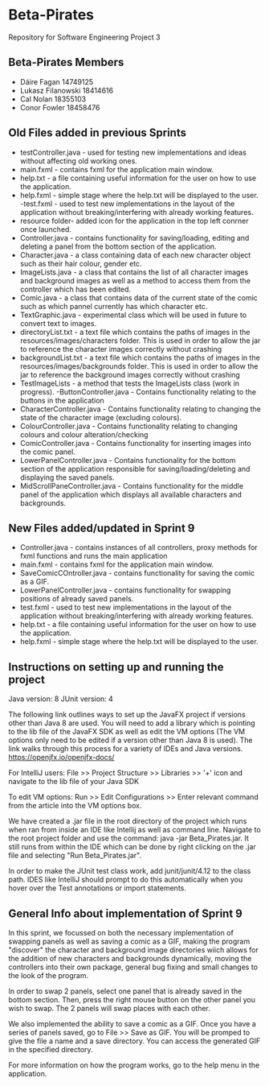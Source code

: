 # Beta-Pirates
Repository for Software Engineering Project 3

## Beta-Pirates Members
- Dáire Fagan 14749125
- Lukasz Filanowski 18414616
- Cal Nolan 18355103
- Conor Fowler 18458476

## Old Files added in previous Sprints
- testController.java - used for testing new implementations and ideas without affecting old working ones. 
- main.fxml - contains fxml for the application main window.
- help.txt - a file containing useful information for the user on how to use the application.
- help.fxml - simple stage where the help.txt will be displayed to the user.
-test.fxml - used to test new implementations in the layout of the application without breaking/interfering with already working features.
- resource folder- added icon for the application in the top left conrner once launched.
- Controller.java - contains functionality for saving/loading, editing and deleting a panel from the bottom section of the application. 
- Character.java - a class containing data of each new character object such as their hair colour, gender etc.
- ImageLists.java - a class that contains the list of all character images and background images as well as a method to access them from the controller which has been 
edited. 
- Comic.java - a class that contains data of the current state of the comic such as which pannel currently has which character etc.  
- TextGraphic.java - experimental class which will be used in future to convert text to images. 
- directoryList.txt - a text file which contains the paths of images in the resources/images/characters folder. This is used in order to allow the jar to reference 
 the character images correctly without crashing
 - backgroundList.txt - a text file which contains the paths of images in the resources/images/backgrounds folder. This is used in order to allow the jar to reference 
 the background images correctly without crashing
 - TestImageLists - a method that tests the ImageLists class (work in progress).
 -ButtonController.java - Contains functionality relating to the buttons in the application
- CharacterController.java - Contains functionality relating to changing the state of the character image (excluding colours).
- ColourController.java - Contains functionality relating to changing colours and colour alteration/checking
- ComicController.java - Contains functionality for inserting images into the comic panel.
- LowerPanelController.java - Contains functionality for the bottom section of the application responsible for saving/loading/deleting and displaying the saved 
  panels.
- MidScrollPaneController.java - Contains functionality for the middle panel of the application which displays all available characters and backgrounds. 


## New Files added/updated in Sprint 9
- Controller.java - contains instances of all controllers, proxy methods for fxml functions and runs the main application 
- main.fxml - contains fxml for the application main window.
- SaveComicCOntroller.java - contains functionality for saving the comic as a GIF.
- LowerPanelController.java - contains functionality for swapping positions of already saved panels.
- test.fxml - used to test new implementations in the layout of the application without breaking/interfering with already working features.
- help.txt - a file containing useful information for the user on how to use the application.
- help.fxml - simple stage where the help.txt will be displayed to the user.

 
## Instructions on setting up and running the project
Java version: 8
JUnit version: 4

The following link outlines ways to set up the JavaFX project if versions other than Java 8 are used. You will need to add a library which is pointing to the lib file 
of the JavaFX SDK as well as edit the VM options (The VM options only need to be edited if a version other than Java 8 is used). The link walks through this process 
for a variety of IDEs and Java versions.
https://openjfx.io/openjfx-docs/

For IntelliJ users: File >> Project Structure >> Libraries >> '+' icon and navigate to the lib file of your Java SDK

To edit VM options: Run >> Edit Configurations >> Enter relevant command from the article into the VM options box.

We have created a .jar file in the root directory of the project which runs when ran from inside an IDE like Intellij as well as command line. Navigate to the root 
project folder and use the command: java -jar Beta_Pirates.jar. It still runs from within the IDE which can be done by right clicking on the .jar file and selecting 
"Run Beta_Pirates.jar".

In order to make the JUnit test class work, add junit/junit/4.12 to the class path. IDES like IntelliJ should prompt to do this automatically when you hover over
the Test annotations or import statements.

## General Info about implementation of Sprint 9

In this sprint, we focussed on both the necessary implementation of swapping panels as well as saving a comic as a GIF, making the program "discover" the character 
and background image directories wiich allows for the addition of new characters and backgrounds dynamically, moving the controllers into their own package, general 
bug fixing and small changes to the look of the program.

In order to swap 2 panels, select one panel that is already saved in the bottom section. Then, press the right mouse button on the other panel you wish to swap. The 2
panels will swap places with each other.

We also implemented the ability to save a comic as a GIF. Once you have a series of panels saved, go to File >> Save as GIF. You will be promped to give the file a 
name and a save directory. You can access the generated GIF in the specified directory.

For more information on how the program works, go to the help menu in the application. 
